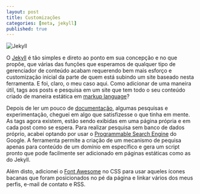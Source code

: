 ```yaml
---
layout: post
title: Customizações
categories: [meta, jekyll]
published: true
---
```


![Jekyll](https://i.imgur.com/AzJhnaz.jpg)



O [Jekyll](https://jekyllrb.com) é tão simples e direto ao ponto em sua concepção e no que propõe, que várias das funções que esperamos de qualquer tipo de gerenciador de conteúdo acabam requerendo bem mais esforço e customização inicial da parte de quem está subindo um site baseado nesta ferramenta. E foi, claro, o meu caso aqui. Como adicionar de uma maneira útil, tags aos posts e pesquisa em um site que tem todo o seu conteúdo criado de maneira estática em [markup language](https://pt.wikipedia.org/wiki/Linguagem_de_marca%C3%A7%C3%A3o)?

Depois de ler um pouco de [documentação](https://jekyllrb.com/docs/), algumas pesquisas e experimentação, cheguei em algo que satisfizesse o que tinha em mente. As tags agora existem, estão sendo exibidas em uma página própria e em cada post como se espera. Para realizar pesquisa sem banco de dados próprio, acabei optando por usar o [Programmable Search Engine](https://programmablesearchengine.google.com) do Google. A ferramenta permite a criação de um mecanismo de pequisa apenas para conteúdo de um domínio em específico e gera um script pronto que pode facilmente ser adicionado em páginas estáticas como as do Jekyll.

Além disto, adicionei o [Font Awesome](https://fontawesome.com/v4.7.0/icons/) no CSS para usar aqueles ícones bacanas que foram posicionados no pé da página e linkar vários dos meus perfis, e-mail de contato e RSS.